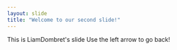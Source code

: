 ```yaml
---
layout: slide
title: "Welcome to our second slide!"
---
```

This is LiamDombret's slide
Use the left arrow to go back!
